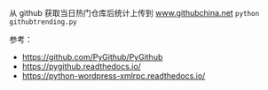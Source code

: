 从 github 获取当日热门仓库后统计上传到 www.githubchina.net
`python githubtrending.py`

参考：
- https://github.com/PyGithub/PyGithub
- https://pygithub.readthedocs.io/
- https://python-wordpress-xmlrpc.readthedocs.io/
